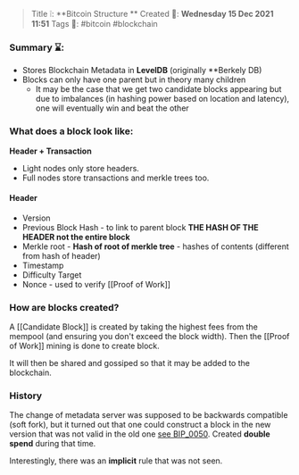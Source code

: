 > Title ❕: **Bitcoin Structure **
> Created 📅: **Wednesday 15 Dec 2021 11:51**
  Tags 📎:  #bitcoin #blockchain 

### Summary ⌛:
- Stores Blockchain Metadata in **LevelDB** (originally **Berkely DB)
- Blocks can only have one parent but in theory many children
	- It may be the case that we get two candidate blocks appearing but due to imbalances (in hashing power based on location and latency), one will eventually win and beat the other

### What does a block look like:
**Header + Transaction**
- Light nodes only store headers.
- Full nodes store transactions and merkle trees too.

#### Header
- Version
- Previous Block Hash - to link to parent block **THE HASH OF THE HEADER not the entire block**
- Merkle root - **Hash of root of merkle tree** - hashes of contents (different from hash of header)
- Timestamp
- Difficulty Target
- Nonce - used to verify [[Proof of Work]]

### How are blocks created?
A [[Candidate Block]] is created by taking the highest fees from the mempool (and ensuring you don't exceed the block width). Then the [[Proof of Work]] mining is done to create block.

It will then be shared and gossiped so that it may be added to the blockchain.



### History
The change of metadata server was supposed to be backwards compatible (soft fork), but it turned out that one could construct a block in the new version that was not valid in the old one  [see BIP_0050](https://en.bitcoin.it/wiki/BIP_0050). Created **double spend** during that time.

 Interestingly, there was an **implicit** rule that was not seen. 